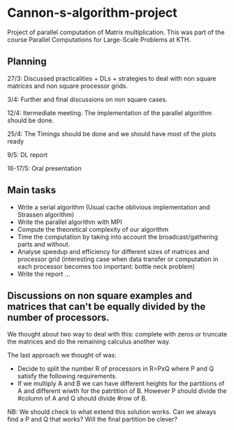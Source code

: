# Cannon-s-algorithm-project
Project of parallel computation of Matrix multiplication. This was part of the course Parallel Computations for Large-Scale Problems at KTH.

## Planning

27/3: Discussed practicalities + DLs + strategies to deal with non square matrices and non square processor grids.

3/4: Further and final discussions on non square cases.

12/4: Itermediate meeting. The implementation of the parallel algorithm should be done.

25/4: The Timings should be done and we should have most of the plots ready

9/5: DL report

16-17/5: Oral presentation

## Main tasks

* Write a serial algorithm (Usual cache oblivious implementation and Strassen algorithm)
* Write the parallel algorithm with MPI
* Compute the theoretical complexity of our algorithm
* Time the computation by taking into account the broadcast/gathering parts and without.
* Analyse speedup and efficiency for different sizes of matrices and processor grid (interesting case when data transfer or computation in each processor becomes too important: bottle neck problem)
* Write the report ...

## Discussions on non square examples and matrices that can't be equally divided by the number of processors.

We thought about two way to deal with this: complete with zeros or truncate the matrices and do the remaining calculus another way.

The last approach we thought of was:
* Decide to split the number R of processors in R=PxQ where P and Q satisfy the following requirements.
* If we multiply A and B we can have different heights for the partitions of A and different wiwth for the patrtition of B. However P should divide the #column of A and Q should divide #row of B.

NB: We should check to what extend this solution works. Can we always find a P and Q that works? Will the final partition be clever?
